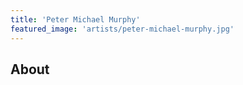 ```yaml
---
title: 'Peter Michael Murphy'
featured_image: 'artists/peter-michael-murphy.jpg'
---
```


## About


